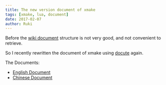 ```yaml
---
title: The new version document of xmake
tags: [xmake, lua, document]
date: 2017-02-07
author: Ruki
---
```


Before the [wiki document](#https://github.com/xmake-io/xmake/wiki) structure is not very good, and not convenient to retrieve.

So I recently rewritten the document of xmake using [docute](https://docute.js.org/) again.

The Documents:

* [English Document](https://xmake.io)  
* [Chinese Document](https://xmake.io/zh/)  